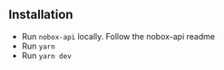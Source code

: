 ## Installation
- Run `nobox-api` locally. Follow the nobox-api readme
- Run `yarn`
- Run `yarn dev`